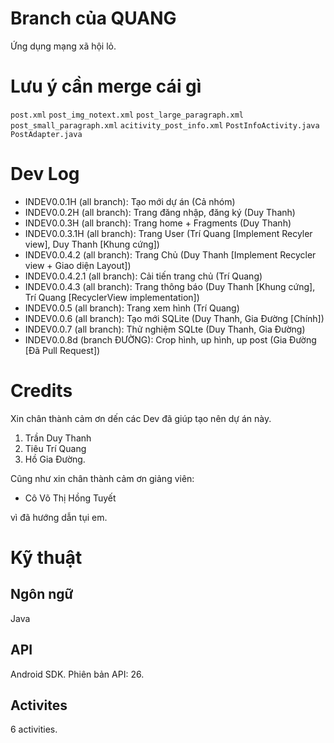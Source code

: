 # Branch của QUANG
Ứng dụng mạng xã hội lỏ.
# Lưu ý cần merge cái gì
`post.xml`
`post_img_notext.xml`
`post_large_paragraph.xml`
`post_small_paragraph.xml`
`acitivity_post_info.xml`
`PostInfoActivity.java`
`PostAdapter.java`
# Dev Log
- INDEV0.0.1H (all branch): Tạo mới dự án (Cả nhóm)
- INDEV0.0.2H (all branch): Trang đăng nhập, đăng ký (Duy Thanh)
- INDEV0.0.3H (all branch): Trang home + Fragments (Duy Thanh)
- INDEV0.0.3.1H (all branch): Trang User (Trí Quang [Implement Recyler view], Duy Thanh [Khung cứng])
- INDEV0.0.4.2 (all branch): Trang Chủ (Duy Thanh [Implement Recycler view + Giao diện Layout])
- INDEV0.0.4.2.1 (all branch): Cải tiến trang chủ (Trí Quang)
- INDEV0.0.4.3 (all branch): Trang thông báo (Duy Thanh [Khung cứng], Trí Quang [RecyclerView implementation])
- INDEV0.0.5 (all branch): Trang xem hình (Trí Quang)
- INDEV0.0.6 (all branch): Tạo mới SQLite (Duy Thanh, Gia Đường [Chính])
- INDEV0.0.7 (all branch): Thử nghiệm SQLte (Duy Thanh, Gia Đường)
- INDEV0.0.8d (branch ĐƯỜNG): Crop hình, up hình, up post (Gia Đường [Đã Pull Request]) 
# Credits
Xin chân thành cảm ơn dến các Dev đã giúp tạo nên dự án này.
1. Trần Duy Thanh
2. Tiêu Trí Quang
3. Hồ Gia Đường.

Cũng như xin chân thành cảm ơn giảng viên:

- Cô Võ Thị Hồng Tuyết

vì đã hướng dẫn tụi em.
# Kỹ thuật
## Ngôn ngữ
Java
## API
Android SDK. Phiên bản API: 26.
## Activites
6 activities.
